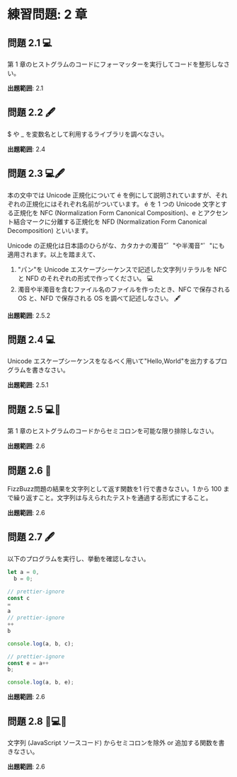 # 練習問題: 2 章

## 問題 2.1 💻

第 1 章のヒストグラムのコードにフォーマッターを実行してコードを整形しなさい。

**出題範囲**: 2.1

## 問題 2.2 🖋

$ や \_ を変数名として利用するライブラリを調べなさい。

**出題範囲**: 2.4

## 問題 2.3 💻🖋

本の文中では Unicode 正規化について é を例にして説明されていますが、それぞれの正規化にはそれぞれ名前がついています。
é を 1 つの Unicode 文字とする正規化を NFC (Normalization Form Canonical Composition)、e とアクセント結合マークに分離する正規化を NFD (Normalization Form Canonical Decomposition) といいます。

Unicode の正規化は日本語のひらがな、カタカナの濁音"゛"や半濁音"゜"にも適用されます。以上を踏まえて、

1. "パン"を Unicode エスケープシーケンスで記述した文字列リテラルを NFC と NFD のそれぞれの形式で作ってください。 💻
2. 濁音や半濁音を含むファイル名のファイルを作ったとき、NFC で保存される OS と、NFD で保存される OS を調べて記述しなさい。 🖋

**出題範囲**: 2.5.2

## 問題 2.4 💻

Unicode エスケープシーケンスをなるべく用いて"Hello,World"を出力するプログラムを書きなさい。

**出題範囲**: 2.5.1

## 問題 2.5 💻📄

第 1 章のヒストグラムのコードからセミコロンを可能な限り排除しなさい。

**出題範囲**: 2.6

## 問題 2.6 📄

FizzBuzz問題の結果を文字列として返す関数を1 行で書きなさい。1 から 100 まで繰り返すこと。文字列は与えられたテストを通過する形式にすること。

**出題範囲**: 2.6

## 問題 2.7 🖋

以下のプログラムを実行し、挙動を確認しなさい。

```ts
let a = 0,
  b = 0;

// prettier-ignore
const c
=
a
// prettier-ignore
++
b

console.log(a, b, c);

// prettier-ignore
const e = a++
b;

console.log(a, b, e);
```

**出題範囲**: 2.6

## 問題 2.8 💪💻🧪

文字列 (JavaScript ソースコード) からセミコロンを除外 or 追加する関数を書きなさい。

**出題範囲**: 2.6
